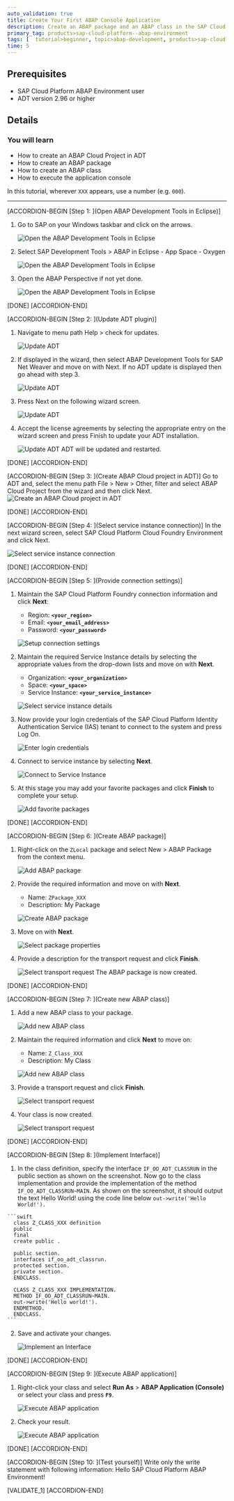 ```yaml
---
auto_validation: true
title: Create Your First ABAP Console Application
description: Create an ABAP package and an ABAP class in the SAP Cloud Platform ABAP Environment with the ABAP Development Tools (ADT) in Eclipse.
primary_tag: products>sap-cloud-platform--abap-environment
tags: [  tutorial>beginner, topic>abap-development, products>sap-cloud-platform]
time: 5
---
```


## Prerequisites  
  - SAP Cloud Platform ABAP Environment user
  - ADT version 2.96 or higher

## Details
### You will learn
  - How to create an ABAP Cloud Project in ADT
  - How to create an ABAP package
  - How to create an ABAP class
  - How to execute the application console

In this tutorial, wherever `XXX` appears, use a number (e.g. `000`).

---

[ACCORDION-BEGIN [Step 1: ](Open ABAP Development Tools in Eclipse)]
  1. Go to SAP on your Windows taskbar and click on the arrows.

      ![Open the ABAP Development Tools in Eclipse](teched1.png)

  2. Select SAP Development Tools > ABAP in Eclipse - App Space - Oxygen

      ![Open the ABAP Development Tools in Eclipse](teched2.png)

  3. Open the ABAP Perspective if not yet done.

      ![Open the ABAP Development Tools in Eclipse](perspective.png)

[DONE]
[ACCORDION-END]

[ACCORDION-BEGIN [Step 2: ](Update ADT plugin)]
  1. Navigate to menu path Help > check for updates.

      ![Update ADT](update1.png)

  2. If displayed in the wizard, then select ABAP Development Tools for SAP Net Weaver and move on with Next. If no ADT update is displayed then go ahead with step 3.

     ![Update ADT](update2.png)

  3. Press Next on the following wizard screen.

      ![Update ADT](update3.png)

  4. Accept the license agreements by selecting the appropriate entry on the wizard screen and press Finish to update your ADT installation.

      ![Update ADT](update4.png)
     ADT will be updated and restarted.

[DONE]
[ACCORDION-END]

[ACCORDION-BEGIN [Step 3: ](Create ABAP Cloud project in ADT)]
Go to ADT and, select the menu path File > New > Other, filter and select ABAP Cloud Project from the wizard and then click Next.
![Create an ABAP Cloud project in ADT](eclipse.png)

[DONE]
[ACCORDION-END]

[ACCORDION-BEGIN [Step 4: ](Select service instance connection)]
In the next wizard screen, select SAP Cloud Platform Cloud Foundry Environment and click Next.

![Select service instance connection](servicekey.png)

[DONE]
[ACCORDION-END]

[ACCORDION-BEGIN [Step 5: ](Provide connection settings)]
  1. Maintain the SAP Cloud Platform Foundry connection information and click **Next**:
        - Region: **`<your_region>`**
        - Email: **`<your_email_address>`**
        - Password: **`<your_password>`**

      ![Setup connection settings](connect.png)

  2. Maintain the required Service Instance details by selecting the appropriate values from the drop-down lists and move on with **Next**.
        - Organization: **`<your_organization>`**
        - Space: **`<your_space>`**
        - Service Instance: **`<your_service_instance>`**

      ![Select service instance details](details.png)

  3. Now provide your login credentials of the SAP Cloud Platform Identity Authentication Service (IAS) tenant to connect to the system and press Log On.

      ![Enter login credentials](login.png)

  4. Connect to service instance by selecting **Next**.

      ![Connect to Service Instance](instance.png)

  5. At this stage you may add your favorite packages and click **Finish** to complete your setup.

      ![Add favorite packages](project.png)

[DONE]
[ACCORDION-END]

[ACCORDION-BEGIN [Step 6: ](Create ABAP package)]
  1. Right-click on the `ZLocal` package and select New > ABAP Package from the context menu.

      ![Add ABAP package](package.png)

  2. Provide the required information and move on with **Next**.
      - Name: `ZPackage_XXX`
      - Description: My Package

      ![Create ABAP package](abappackage.png)

  3. Move on with **Next**.

      ![Select package properties](properties.png)

  4. Provide a description for the transport request and click **Finish**.

      ![Select transport request](transport.png)
     The ABAP package is now created.

[DONE]
[ACCORDION-END]

[ACCORDION-BEGIN [Step 7: ](Create new ABAP class)]
  1. Add a new ABAP class to your package.

      ![Add new ABAP class](class.png)

  2. Maintain the required information and click **Next** to move on:   
      - Name: `Z_Class_XXX`
      - Description: My Class

      ![Add new ABAP class](abapclass.png)

  3. Provide a transport request and click **Finish**.

      ![Select transport request](request.png)

  4. Your class is now created.

      ![Select transport request](emptyclass.png)

[DONE]
[ACCORDION-END]

[ACCORDION-BEGIN [Step 8: ](Implement Interface)]
  1. In the class definition, specify the interface `IF_OO_ADT_CLASSRUN` in the public section as shown on the screenshot. Now go to the class implementation and provide the implementation of the method `IF_OO_ADT_CLASSRUN~MAIN`. As shown on the screenshot, it should output the text Hello World! using the code line below
`out->write('Hello World!').`

    ```swift
      class Z_CLASS_XXX definition
      public
      final
      create public .

      public section.
      interfaces if_oo_adt_classrun.
      protected section.
      private section.
      ENDCLASS.

      CLASS Z_CLASS_XXX IMPLEMENTATION.
      METHOD IF_OO_ADT_CLASSRUN~MAIN.
      out->write('Hello world!').
      ENDMETHOD.
      ENDCLASS.
    ```

  2. Save and activate your changes.

      ![Implement an Interface](saveandactivate.png)

[DONE]
[ACCORDION-END]

[ACCORDION-BEGIN [Step 9: ](Execute ABAP application)]
  1. Right-click your class and select **Run As** > **ABAP Application (Console)** or select your class and press **`F9`**.

      ![Execute ABAP application](console.png)

  2. Check your result.

      ![Execute ABAP application](result.png)

[DONE]
[ACCORDION-END]

[ACCORDION-BEGIN [Step 10: ](Test yourself)]
Write only the write statement with following information: Hello SAP Cloud Platform ABAP Environment!

[VALIDATE_1]
[ACCORDION-END]
